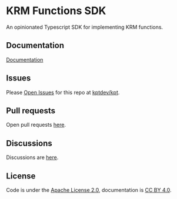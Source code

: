 # KRM Functions SDK

An opinionated Typescript SDK for implementing KRM functions.

## Documentation

[Documentation](https://kpt.dev/book/05-developing-functions/03-developing-in-Typescript)

## Issues

Please [Open Issues](https://github.com/kptdev/kpt/issues) for this repo at [kptdev/kpt](https://github.com/kptdev/kpt/).

## Pull requests

Open pull requests [here](https://github.com/kptdev/krm-functions-sdk/pulls).

## Discussions

Discussions are [here](https://github.com/kptdev/kpt/discussions).

## License

Code is under the [Apache License 2.0](LICENSE), documentation is [CC BY 4.0](LICENSE-documentation).
